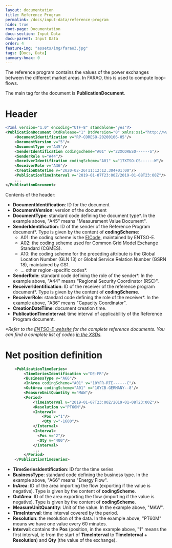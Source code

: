 ```yaml
---
layout: documentation
title: Reference Program
permalink: /docs/input-data/reference-program
hide: true
root-page: Documentation
docu-section: Input Data
docu-parent: Input Data
order: 4
feature-img: "assets/img/farao3.jpg"
tags: [Docs, Data]
summary-hmax: 0
---
```


The reference program contains the values of the power exchanges between the different market areas.
In FARAO, this is used to compute loop-flows.

The main tag for the document is **PublicationDocument**.

# Header

~~~xml
<?xml version="1.0" encoding="UTF-8" standalone="yes"?>
<PublicationDocument DtdRelease="1" DtdVersion="0" xmlns:xsi="http://www.w3.org/2001/XMLSchema-instance" xsi:noNamespaceSchemaLocation="publication-document-v2r0.xsd">
    <DocumentIdentification v="RP-CORESO-20200106-05"/>
    <DocumentVersion v="5"/>
    <DocumentType v="A45"/>
    <SenderIdentification codingScheme="A01" v="22XCORESO------S"/>
    <SenderRole v="A44"/>
    <ReceiverIdentification codingScheme="A01" v="17XTSO-CS------W"/>
    <ReceiverRole v="A36"/>
    <CreationDateTime v="2020-02-26T11:12:12.304+01:00"/>
    <PublicationTimeInterval v="2019-01-07T23:00Z/2019-01-08T23:00Z"/>
    ...
</PublicationDocument>
~~~

Contents of the header:
- **DocumentIdentification**: ID for the document
- **DocumentVersion**: version of the document
- **DocumentType**: standard code defining the document type*. In the example above, "A45" means "Measurement Value Document".
- **SenderIdentification**: ID of the sender of the Reference Program document*. Type is given by the content of **codingScheme**:
  - A01: the coding scheme is the [EICode](https://www.entsoe.eu/data/energy-identification-codes-eic/), maintained by ENTSO-E.
  - A02: the coding scheme used for Common Grid Model Exchange Standard (CGMES).
  - A10: the coding scheme for the preceding attribute is the Global Location Number (GLN 13) or Global Service Relation Number (GSRN 18), maintained by GS1.
  - ... other region-specific codes*.
- **SenderRole**: standard code defining the role of the sender*. In the example above, "A44" means "Regional Security Coordinator (RSC)".
- **ReceiverIdentification**: ID of the receiver of the reference program document*. Type is given by the content of **codingScheme**.
- **ReceiverRole**: standard code defining the role of the receiver*. In the example above, "A36" means "Capacity Coordinator".
- **CreationDateTime**: document creation time.
- **PublicationTimeInterval**: time interval of applicability of the Reference Program document.

_*Refer to the [ENTSO-E website](https://www.entsoe.eu/publications/electronic-data-interchange-edi-library/) for the
complete reference documents._
_You can find a complete list of codes [in the XSDs](https://www.entsoe.eu/Documents/EDI/Library/CIM_xsd_package.zip)._

# Net position definition

~~~xml
    <PublicationTimeSeries>
        <TimeSeriesIdentification v="DE-FR"/>
        <BusinessType v="A66"/>
        <InArea codingScheme="A01" v="10YFR-RTE------C"/>
        <OutArea codingScheme="A01" v="10YCB-GERMANY--8"/>
        <MeasureUnitQuantity v="MAW"/>
        <Period>
            <TimeInterval v="2019-01-07T23:00Z/2019-01-08T23:00Z"/>
            <Resolution v="PT60M"/>
            <Interval>
                <Pos v="1"/>
                <Qty v="-1600"/>
            </Interval>
            <Interval>
              <Pos v="2"/>
              <Qty v="400"/>
            </Interval>
            ...
        </Period>
    </PublicationTimeSeries>
~~~

- **TimeSeriesIdentification**: ID for the time series
- **BusinessType**: standard code defining the business type. In the example above, "A66" means "Energy Flow".
- **InArea**: ID of the area importing the flow (exporting if the value is negative). Type is given by the content of **codingScheme**.
- **OutArea**: ID of the area exporting the flow (importing if the value is negative). Type is given by the content of **codingScheme**.
- **MeasureUnitQuantity**: Unit of the value. In the example above, "MAW".
- **TimeInterval**: time interval covered by the period.
- **Resolution**: the resolution of the data. In the example above, "PT60M" means we have one value every 60 minutes.
- **Interval**: contains the **Pos** (position, in the example above, "1" means the first interval, ie from the start 
of **TimeInterval** to **TimeInterval** + **Resolution**) and **Qty** (the value of the exchange).
